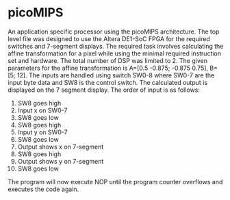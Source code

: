 # picoMIPS
An application specific processor using the picoMIPS architecture. The top level file was designed to use the Altera DE1-SoC FPGA for the required switches and 7-segment displays. The required task involves calculating the affine transformation for a pixel while using the minimal required instruction set and hardware. The total number of DSP was limited to 2.
The given parameters for the affine transformation is A=[0.5 -0.875; -0.875 0.75], B=[5; 12]. The inputs are handled using switch SW0-8 where SW0-7 are the input byte data and SW8 is the control switch. The calculated output is displayed on the 7 segment display.
The order of input is as follows:
1. SW8 goes high
1. Input x on SW0-7
1. SW8 goes low
1. SW8 goes high
1. Input y on SW0-7
1. SW8 goes low
1. Output shows x on 7-segment
1. SW8 goes high
1. Output shows y on 7-segment
1. SW8 goes low

The program will now execute NOP until the program counter overflows and executes the code again.
